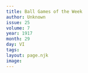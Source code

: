```yaml
---
title: Ball Games of the Week
author: Unknown
issue: 25
volume: 7
year: 1917
month: 29
day: VI
tags:
layout: page.njk
image:
---
```





